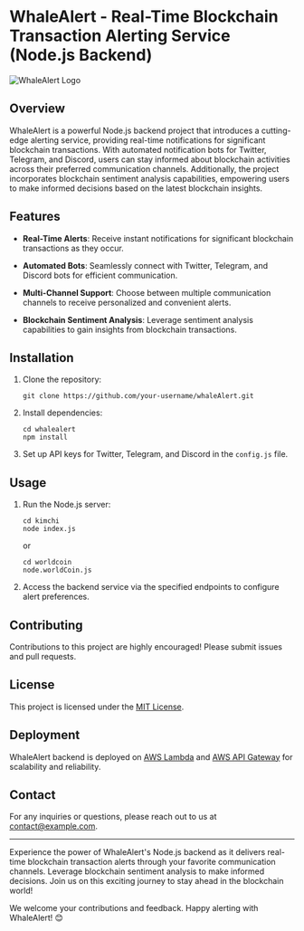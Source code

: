 # WhaleAlert - Real-Time Blockchain Transaction Alerting Service (Node.js Backend)

![WhaleAlert Logo](https://example.com/whalealert_logo.png)

## Overview

WhaleAlert is a powerful Node.js backend project that introduces a cutting-edge alerting service, providing real-time notifications for significant blockchain transactions. With automated notification bots for Twitter, Telegram, and Discord, users can stay informed about blockchain activities across their preferred communication channels. Additionally, the project incorporates blockchain sentiment analysis capabilities, empowering users to make informed decisions based on the latest blockchain insights.

## Features

- **Real-Time Alerts**: Receive instant notifications for significant blockchain transactions as they occur.

- **Automated Bots**: Seamlessly connect with Twitter, Telegram, and Discord bots for efficient communication.

- **Multi-Channel Support**: Choose between multiple communication channels to receive personalized and convenient alerts.

- **Blockchain Sentiment Analysis**: Leverage sentiment analysis capabilities to gain insights from blockchain transactions.

## Installation

1. Clone the repository:

   ```
   git clone https://github.com/your-username/whaleAlert.git
   ```

2. Install dependencies:

   ```
   cd whalealert
   npm install
   ```

3. Set up API keys for Twitter, Telegram, and Discord in the `config.js` file.

## Usage

1. Run the Node.js server:

   ```
   cd kimchi
   node index.js
   ```
   or
   ```
   cd worldcoin
   node.worldCoin.js
   ```

3. Access the backend service via the specified endpoints to configure alert preferences.

## Contributing

Contributions to this project are highly encouraged! Please submit issues and pull requests.

## License

This project is licensed under the [MIT License](LICENSE).

## Deployment

WhaleAlert backend is deployed on [AWS Lambda](https://aws.amazon.com/lambda/) and [AWS API Gateway](https://aws.amazon.com/api-gateway/) for scalability and reliability.

## Contact

For any inquiries or questions, please reach out to us at [contact@example.com](mailto:contact@example.com).

---

Experience the power of WhaleAlert's Node.js backend as it delivers real-time blockchain transaction alerts through your favorite communication channels. Leverage blockchain sentiment analysis to make informed decisions. Join us on this exciting journey to stay ahead in the blockchain world!

We welcome your contributions and feedback. Happy alerting with WhaleAlert! 😊
